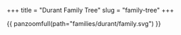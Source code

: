+++
title = "Durant Family Tree"
slug = "family-tree"
+++

{{ panzoomfull(path="families/durant/family.svg") }}
